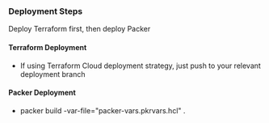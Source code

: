 ### Deployment Steps
Deploy Terraform first, then deploy Packer

#### Terraform Deployment
* If using Terraform Cloud deployment strategy, just push to your relevant deployment branch

#### Packer Deployment
* packer build -var-file="packer-vars.pkrvars.hcl" .